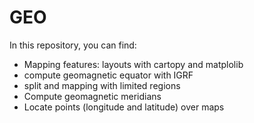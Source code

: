 # GEO

In this repository, you can find:

- Mapping features: layouts with cartopy and matplolib
- compute geomagnetic equator with IGRF 
- split and mapping with limited regions 
- Compute geomagnetic meridians 
- Locate points (longitude and latitude) over maps
